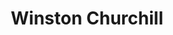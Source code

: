 ---
title: "Winston Churchill"
hashtag: "winston-churchill"
born-on: 1874-11-30
died-on: 1965-11-24
tags:
  - Politician
  - Orator
  - Prime Minister
  - Human Being
  - dead at the moment
---